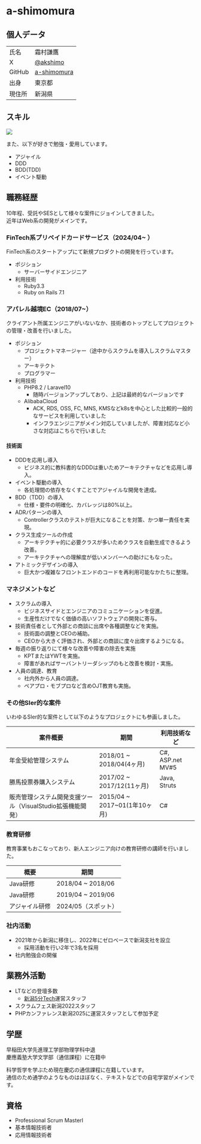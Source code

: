 # a-shimomura

## 個人データ

|        |                                               |
| ------ | --------------------------------------------- |
| 氏名   | 霜村謙鷹                                      |
| X      | [@akshimo](https://x.com/akshimo)             |
| GitHub | [a-shimomura](https://github.com/a-shimomura) |
| 出身   | 東京都                                        |
| 現住所 | 新潟県                                        |

## スキル

![](https://skillicons.dev/icons?i=php,ruby,laravel,rails,vue,react,typescript)

また、以下が好きで勉強・愛用しています。
- アジャイル
- DDD
- BDD(TDD)
- イベント駆動


## 職務経歴

10年程、受託やSESとして様々な案件にジョインしてきました。  
近年はWeb系の開発がメインです。

### FinTech系プリペイドカードサービス（2024/04~ ）
FinTech系のスタートアップにて新規プロダクトの開発を行っています。
- ポジション
  - サーバーサイドエンジニア
- 利用技術
  - Ruby3.3
  - Ruby on Rails 7.1


### アパレル越境EC（2018/07~）
クライアント所属エンジニアがいないなか、技術者のトップとしてプロジェクトの管理・改善を行いました。

- ポジション
  - プロジェクトマネージャー（途中からスクラムを導入しスクラムマスター）
  - アーキテクト
  - プログラマー
- 利用技術
  - PHP8.2 / Laravel10
    - 随時バージョンアップしており、上記は最終的なバージョンです
  - AlibabaCloud
    - ACK, RDS, OSS, FC, MNS, KMSなどk8sを中心とした比較的一般的なサービスを利用していました
    - インフラエンジニアがメイン対応していましたが、障害対応など小さな対応はこちらで行いました

#### 技術面
- DDDを応用し導入
  - ビジネス的に教科書的なDDDは重いためアーキテクチャなどを応用し導入。
- イベント駆動の導入
  - 各処理間の依存をなくすことでアジャイルな開発を達成。
- BDD（TDD）の導入
  - 仕様・要件の明確化、カバレッジは80%以上。
- ADRパターンの導入
  - Controllerクラスのテストが巨大になることを対策、かつ単一責任を実現。
- クラス生成ツールの作成
  - アーキテクチャ的に必要クラスが多いためクラスを自動生成できるよう改善。
  - アーキテクチャへの理解度が低いメンバーへの助けにもなった。
- アトミックデザインの導入
  - 巨大かつ複雑なフロントエンドのコードを再利用可能なかたちに整理。

### マネジメントなど
- スクラムの導入
  - ビジネスサイドとエンジニアのコミュニケーションを促進。
  - 生産性だけでなく価値の高いソフトウェアの開発に寄与。
- 技術責任者として外部との商談に出席や各種調整などを実施。
  - 技術面の調整とCEOの補助。
  - CEOから大きく評価され、外部との商談に度々出席するようになる。
- 毎週の振り返りにて様々な改善や障害の除去を実施
  - KPTまたはYWTを実施。
  - 障害があればサーバントリーダシップのもと改善を検討・実施。
- 人員の調達、教育
  - 社内外から人員の調達。
  - ペアプロ・モブプロなど含めOJT教育も実施。

### その他SIer的な案件
いわゆるSIer的な案件として以下のようなプロジェクトにも参画しました。

| 案件概要                                                   | 期間                         | 利用技術など     |
| ---------------------------------------------------------- | ---------------------------- | ---------------- |
| 年金受給管理システム                                       | 2018/01 ~ 2018/04(4ヶ月)     | C#, ASP.net MV#5 |
| 勝馬投票券購入システム                                     | 2017/02 ~ 2017/12(11ヶ月)    | Java, Struts     |
| 販売管理システム開発支援ツール（VisualStudio拡張機能開発） | 2015/04 ~ 2017~01(1年10ヶ月) | C#               |

### 教育研修
教育事業もおこなっており、新人エンジニア向けの教育研修の講師を行いました。

| 概要           | 期間                |
| -------------- | ------------------- |
| Java研修       | 2018/04 ~ 2018/06   |
| Java研修       | 2019/04 ~ 2019/06   |
| アジャイル研修 | 2024/05（スポット） |

### 社内活動
- 2021年から新潟に移住し、2022年にゼロベースで新潟支社を設立
  - 採用活動を行い2年で3名を採用
- 社内勉強会の開催

## 業務外活動

- LTなどの登壇多数
  - [新潟5分Tech](https://niigata-5min-tech.connpass.com/)運営スタッフ
- スクラムフェス新潟2022スタッフ
- PHPカンファレンス新潟2025に運営スタッフとして参加予定

## 学歴

早稲田大学先進理工学部物理学科中退  
慶應義塾大学文学部（通信課程）に在籍中

科学哲学を学ぶため現在慶応の通信課程に在籍しています。  
通信のため通学のようなものはほぼなく、テキストなどでの自宅学習がメインです。

## 資格

- Professional Scrum MasterⅠ
- 基本情報技術者
- 応用情報技術者
